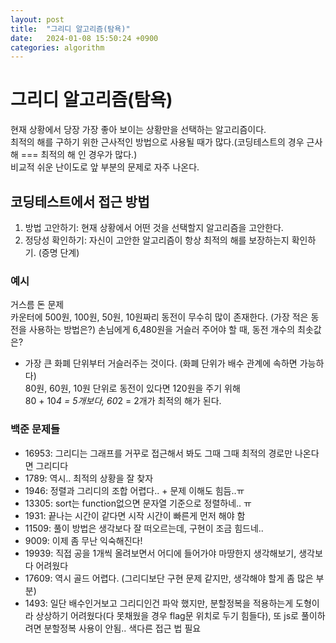 ```yaml
---
layout: post
title:  "그리디 알고리즘(탐욕)"
date:   2024-01-08 15:50:24 +0900
categories: algorithm
---
```

# 그리디 알고리즘(탐욕)
현재 상황에서 당장 가장 좋아 보이는 상황만을 선택하는 알고리즘이다.  
최적의 해를 구하기 위한 근사적인 방법으로 사용될 때가 많다.(코딩테스트의 경우 근사해 === 최적의 해 인 경우가 많다.)  
비교적 쉬운 난이도로 앞 부분의 문제로 자주 나온다.

## 코딩테스트에서 접근 방법
1. 방법 고안하기: 현재 상황에서 어떤 것을 선택할지 알고리즘을 고안한다.
2. 정당성 확인하기: 자신이 고안한 알고리즘이 항상 최적의 해를 보장하는지 확인하기. (증명 단계)

### 예시
거스름 돈 문제  
카운터에 500원, 100원, 50원, 10원짜리 동전이 무수히 많이 존재한다. (가장 적은 동전을 사용하는 방법은?) 
손님에게 6,480원을 거슬러 주어야 할 때, 동전 개수의 최솟값은?
- 가장 큰 화폐 단위부터 거슬러주는 것이다.
(화폐 단위가 배수 관계에 속하면 가능하다)  
80원, 60원, 10원 단위로 동전이 있다면 120원을 주기 위해  
80 + 10*4 = 5개보다, 60*2 = 2개가 최적의 해가 된다.

### 백준 문제들
- 16953: 그리디는 그래프를 거꾸로 접근해서 봐도 그때 그때 최적의 경로만 나온다면 그리디다
- 1789: 역시.. 최적의 상황을 잘 찾자  
- 1946: 정렬과 그리디의 조합 어렵다.. + 문제 이해도 힘듬..ㅠ
- 13305: sort는 function없으면 문자열 기준으로 정렬하네.. ㅠ
- 1931: 끝나는 시간이 같다면 시작 시간이 빠른게 먼저 해야 함
- 11509: 풀이 방법은 생각보다 잘 떠오르는데, 구현이 조금 힘드네..
- 9009: 이제 좀 무난 익숙해진다!
- 19939: 직접 공을 1개씩 올려보면서 어디에 들어가야 마땅한지 생각해보기, 생각보다 어려웠다
- 17609: 역시 골드 어렵다. (그리디보단 구현 문제 같지만, 생각해야 할게 좀 많은 부분)
- 1493: 일단 배수인거보고 그리디인건 파악 했지만, 분할정복을 적용하는게 도형이라 상상하기 어려웠다(다 못채웠을 경우 flag문 위치로 두기 힘들다), 또 js로 풀이하려면 분할정복 사용이 안됨.. 색다른 접근 법 필요